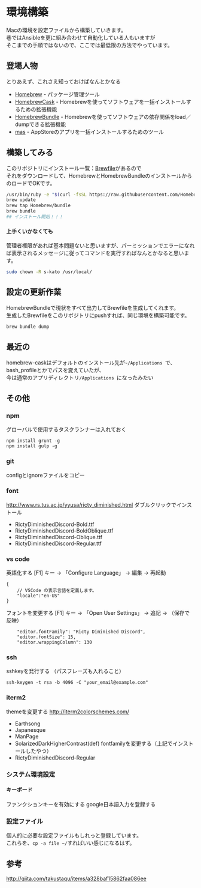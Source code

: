 # 環境構築

Macの環境を設定ファイルから構築していきます。  
巷ではAnsibleを更に組み合わせて自動化している人もいますが  
そこまでの手順ではないので、ここでは最低限の方法でやっています。  

## 登場人物
とりあえず、これさえ知っておけばなんとかなる  
* [Homebrew](http://qiita.com) - パッケージ管理ツール
* [HomebrewCask](https://caskroom.github.io) - Homebrewを使ってソフトウェアを一括インストールするための拡張機能
* [HomebrewBundle](https://github.com/Homebrew/homebrew-bundle) - Homebrewを使ってソフトウェアの依存関係をload／dumpできる拡張機能
* [mas](https://github.com/mas-cli/mas) - AppStoreのアプリを一括インストールするためのツール

## 構築してみる
このリポジトリにインストール一覧：[Brewfile](./Brewfile)があるので  
それをダウンロードして、HomebrewとHomebrewBundleのインストールからのロードでOKです。  
```bash:.sh
/usr/bin/ruby -e "$(curl -fsSL https://raw.githubusercontent.com/Homebrew/install/master/install)"
brew update
brew tap Homebrew/bundle
brew bundle
## インストール開始！！！
```

#### 上手くいかなくても
管理者権限があれば基本問題ないと思いますが、パーミッションでエラーになれば表示されるメッセージに従ってコマンドを実行すればなんとかなると思います。
```bash:.sh
sudo chown -R s-kato /usr/local/
```

## 設定の更新作業
HomebrewBundleで現状をすべて出力してBrewfileを生成してくれます。  
生成したBrewfileをこのリポジトリにpushすれば、同じ環境を構築可能です。  
```bash:.sh
brew bundle dump
```

## 最近の
homebrew-caskはデフォルトのインストール先が```~/Applications ```で、bash_profileとかでパスを変えていたが、  
今は通常のアプリディレクトリ```/Applications ```になったみたい　　

## その他
### npm
グローバルで使用するタスクランナーは入れておく  
```
npm install grunt -g
npm install gulp -g
```
### git
configとignoreファイルをコピー
### font 
http://www.rs.tus.ac.jp/yyusa/ricty_diminished.html
ダブルクリックでインストール
- RictyDiminishedDiscord-Bold.ttf
- RictyDiminishedDiscord-BoldOblique.ttf
- RictyDiminishedDiscord-Oblique.ttf
- RictyDiminishedDiscord-Regular.ttf
### vs code
英語化する
[F1] キー -> 「Configure Language」 -> 編集 -> 再起動
```
{
    // VSCode の表示言語を定義します。
    "locale":"en-US"
}
```
フォントを変更する
[F1] キー -> 「Open User Settings」 -> 追記 -> （保存で反映）
```
    "editor.fontFamily": "Ricty Diminished Discord",
    "editor.fontSize": 15,
    "editor.wrappingColumn": 130
```
### ssh
sshkeyを発行する
（パスフレーズも入れること）
```
ssh-keygen -t rsa -b 4096 -C "your_email@example.com"
```

### iterm2
themeを変更する
http://iterm2colorschemes.com/
- Earthsong
- Japanesque
- ManPage
- SolarizedDarkHigherContrast(def)
fontfamilyを変更する（上記でインストールしたやつ）
- RictyDiminishedDiscord-Regular
### システム環境設定
#### キーボード
ファンクションキーを有効にする
google日本語入力を登録する
### 設定ファイル
個人的に必要な設定ファイルもしれっと登録しています。  
これらを、```cp -a file ~/```すればいい感じになるはず。

## 参考

http://qiita.com/takustaqu/items/a328baf15862faa086ee